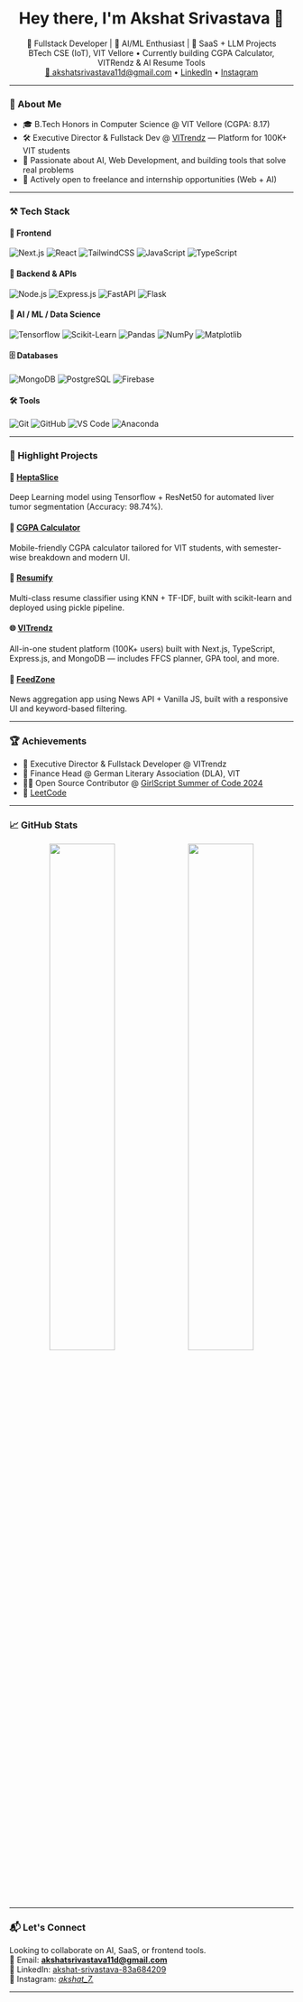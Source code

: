 <h1 align="center">Hey there, I'm Akshat Srivastava 👋</h1>

<p align="center">
  🚀 Fullstack Developer | 🤖 AI/ML Enthusiast | 🎯 SaaS + LLM Projects <br>
  BTech CSE (IoT), VIT Vellore • Currently building CGPA Calculator, VITRendz & AI Resume Tools <br>
  <a href="mailto:akshatsrivastava11d@gmail.com">📩 akshatsrivastava11d@gmail.com</a> • <a href="https://www.linkedin.com/in/akshat-srivastava-83a684209/">LinkedIn</a> • <a href="https://www.instagram.com/_akshat_7._/">Instagram</a>
</p>

---

### 🧠 About Me

- 🎓 B.Tech Honors in Computer Science @ VIT Vellore (CGPA: 8.17)
- 🛠️ Executive Director & Fullstack Dev @ [VITrendz](https://www.vitrendz.com) — Platform for 100K+ VIT students
- 🧠 Passionate about AI, Web Development, and building tools that solve real problems
- 🤝 Actively open to freelance and internship opportunities (Web + AI)

---

### ⚒️ Tech Stack

#### 🚀 Frontend
![Next.js](https://img.shields.io/badge/Next.js-black?style=for-the-badge&logo=next.js)
![React](https://img.shields.io/badge/React-20232A?style=for-the-badge&logo=react)
![TailwindCSS](https://img.shields.io/badge/TailwindCSS-06B6D4?style=for-the-badge&logo=tailwindcss)
![JavaScript](https://img.shields.io/badge/JavaScript-F7DF1E?style=for-the-badge&logo=javascript)
![TypeScript](https://img.shields.io/badge/TypeScript-3178C6?style=for-the-badge&logo=typescript)

#### 🔧 Backend & APIs
![Node.js](https://img.shields.io/badge/Node.js-339933?style=for-the-badge&logo=node.js)
![Express.js](https://img.shields.io/badge/Express.js-000000?style=for-the-badge&logo=express)
![FastAPI](https://img.shields.io/badge/FastAPI-009688?style=for-the-badge&logo=fastapi)
![Flask](https://img.shields.io/badge/Flask-000000?style=for-the-badge&logo=flask)

#### 🧠 AI / ML / Data Science
![Tensorflow](https://img.shields.io/badge/TensorFlow-FF6F00?style=for-the-badge&logo=tensorflow)
![Scikit-Learn](https://img.shields.io/badge/Scikit--Learn-F7931E?style=for-the-badge&logo=scikit-learn)
![Pandas](https://img.shields.io/badge/Pandas-150458?style=for-the-badge&logo=pandas)
![NumPy](https://img.shields.io/badge/Numpy-013243?style=for-the-badge&logo=numpy)
![Matplotlib](https://img.shields.io/badge/Matplotlib-11557c?style=for-the-badge&logo=matplotlib)

#### 🗄️ Databases
![MongoDB](https://img.shields.io/badge/MongoDB-4EA94B?style=for-the-badge&logo=mongodb)
![PostgreSQL](https://img.shields.io/badge/PostgreSQL-4169E1?style=for-the-badge&logo=postgresql)
![Firebase](https://img.shields.io/badge/Firebase-FFCA28?style=for-the-badge&logo=firebase)

#### 🛠️ Tools
![Git](https://img.shields.io/badge/Git-F05032?style=for-the-badge&logo=git)
![GitHub](https://img.shields.io/badge/GitHub-181717?style=for-the-badge&logo=github)
![VS Code](https://img.shields.io/badge/VS%20Code-007ACC?style=for-the-badge&logo=visual-studio-code)
![Anaconda](https://img.shields.io/badge/Anaconda-44A833?style=for-the-badge&logo=anaconda)

---

### 🚀 Highlight Projects

#### 🧠 [HeptaSlice](https://github.com/LogicLordAkshat/HeptaSlice)
Deep Learning model using Tensorflow + ResNet50 for automated liver tumor segmentation (Accuracy: 98.74%).
#### 🔮 [CGPA Calculator](https://github.com/LogicLordAkshat/cgpa-calculator)
Mobile-friendly CGPA calculator tailored for VIT students, with semester-wise breakdown and modern UI.
#### 📄 [Resumify](https://github.com/LogicLordAkshat/Resumify)
Multi-class resume classifier using KNN + TF-IDF, built with scikit-learn and deployed using pickle pipeline.
#### 🌐 [VITrendz](https://www.vitrendz.com)
All-in-one student platform (100K+ users) built with Next.js, TypeScript, Express.js, and MongoDB — includes FFCS planner, GPA tool, and more.
#### 📰 [FeedZone](https://github.com/LogicLordAkshat/FeedZone)
News aggregation app using News API + Vanilla JS, built with a responsive UI and keyword-based filtering.

---

### 🏆 Achievements

- 💼 Executive Director & Fullstack Developer @ VITrendz
- 🏦 Finance Head @ German Literary Association (DLA), VIT
- 👩‍💻 Open Source Contributor @ [GirlScript Summer of Code 2024](https://gssoc.girlscript.tech/)
- 🧩 [LeetCode](https://leetcode.com/u/LogicLordAkshat3)

---

### 📈 GitHub Stats

<p align="center">
  <img src="https://github-readme-stats.vercel.app/api?username=LogicLordAkshat&show_icons=true&theme=radical" width="48%">
  <img src="https://github-readme-streak-stats.herokuapp.com/?user=LogicLordAkshat&theme=radical" width="48%">
</p>

---

### 📬 Let's Connect

Looking to collaborate on AI, SaaS, or frontend tools.  
📧 Email: **akshatsrivastava11d@gmail.com**  
💼 LinkedIn: [akshat-srivastava-83a684209](https://www.linkedin.com/in/akshat-srivastava-83a684209/)  
📸 Instagram: [_akshat_7._](https://www.instagram.com/_akshat_7._/)

---
